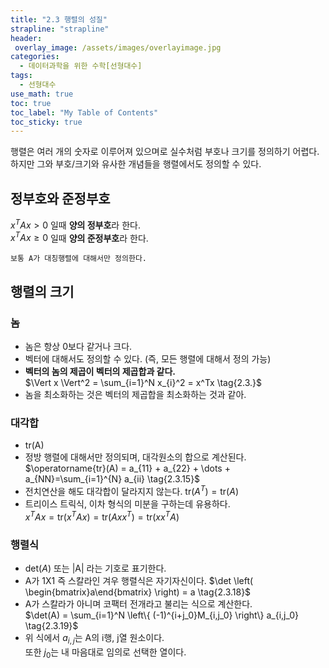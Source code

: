 ```yaml
---
title: "2.3 행렬의 성질"
strapline: "strapline"
header:
 overlay_image: /assets/images/overlayimage.jpg
categories: 
  - 데이터과학을 위한 수학[선형대수]
tags:
  - 선형대수
use_math: true
toc: true
toc_label: "My Table of Contents" 
toc_sticky: true
---
```

행렬은 여러 개의 숫자로 이루어져 있으며로 실수처럼 부호나 크기를 정의하기 어렵다.  
하지만 그와 부호/크기와 유사한 개념들을 행렬에서도 정의할 수 있다.

## 정부호와 준정부호
$x^T A x > 0$ 일때 **양의 정부호**라 한다.  
$x^T A x \geq 0$ 일때 **양의 준정부호**라 한다.

    보통 A가 대칭행렬에 대해서만 정의한다.

## 행렬의 크기 
### 놈
* 놈은 항상 0보다 같거나 크다.
* 벡터에 대해서도 정의할 수 있다. (즉, 모든 행렬에 대해서 정의 가능)
* **벡터의 놈의 제곱이 벡터의 제곱합과 같다.**  
    $\Vert x \Vert^2 = \sum_{i=1}^N x_{i}^2 = x^Tx  
    \tag{2.3.}$  
* 놈을 최소화하는 것은 벡터의 제곱합을 최소화하는 것과 같아.

### 대각합
* tr(A)
* 정방 행렬에 대해서만 정의되며, 대각원소의 합으로 계산된다.  
    $\operatorname{tr}(A) = a_{11} + a_{22} + \dots + a_{NN}=\sum_{i=1}^{N} a_{ii}  
    \tag{2.3.15}$  
* 전치연산을 해도 대각합이 달라지지 않는다.
    $\text{tr} (A^T) = \text{tr} (A)  
    \tag{2.3.11}$
* 트리이스 트릭식, 이차 형식의 미분을 구하는데 유용하다.  
$x^TAx = \text{tr}(x^TAx) = \text{tr}(Axx^T)  = \text{tr}(xx^TA)  
\tag{2.3.15}$  

### 행렬식
* $\text{det}(A)$ 또는 |A| 라는 기호로 표기한다.
* A가 1X1 즉 스칼라인 겨우 행렬식은 자기자신이다.
    $\det \left( \begin{bmatrix}a\end{bmatrix} \right) = a  
    \tag{2.3.18}$
* A가 스칼라가 아니며 코팩터 전개라고 불리는 식으로 계산한다.  
  $\det(A) = \sum_{i=1}^N \left\{ (-1)^{i+j_0}M_{i,j_0} \right\} a_{i,j_0}  
  \tag{2.3.19}$
* 위 식에서 $a_{i,j}$는 A의 i행, j열 원소이다.  
  또한 $j_{0}$는 내 마음대로 임의로 선택한 열이다.
